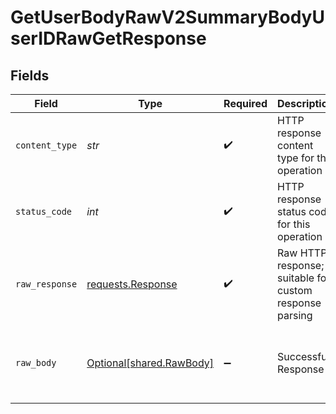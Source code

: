 # GetUserBodyRawV2SummaryBodyUserIDRawGetResponse


## Fields

| Field                                                                                                                                                                                                                                       | Type                                                                                                                                                                                                                                        | Required                                                                                                                                                                                                                                    | Description                                                                                                                                                                                                                                 | Example                                                                                                                                                                                                                                     |
| ------------------------------------------------------------------------------------------------------------------------------------------------------------------------------------------------------------------------------------------- | ------------------------------------------------------------------------------------------------------------------------------------------------------------------------------------------------------------------------------------------- | ------------------------------------------------------------------------------------------------------------------------------------------------------------------------------------------------------------------------------------------- | ------------------------------------------------------------------------------------------------------------------------------------------------------------------------------------------------------------------------------------------- | ------------------------------------------------------------------------------------------------------------------------------------------------------------------------------------------------------------------------------------------- |
| `content_type`                                                                                                                                                                                                                              | *str*                                                                                                                                                                                                                                       | :heavy_check_mark:                                                                                                                                                                                                                          | HTTP response content type for this operation                                                                                                                                                                                               |                                                                                                                                                                                                                                             |
| `status_code`                                                                                                                                                                                                                               | *int*                                                                                                                                                                                                                                       | :heavy_check_mark:                                                                                                                                                                                                                          | HTTP response status code for this operation                                                                                                                                                                                                |                                                                                                                                                                                                                                             |
| `raw_response`                                                                                                                                                                                                                              | [requests.Response](https://requests.readthedocs.io/en/latest/api/#requests.Response)                                                                                                                                                       | :heavy_check_mark:                                                                                                                                                                                                                          | Raw HTTP response; suitable for custom response parsing                                                                                                                                                                                     |                                                                                                                                                                                                                                             |
| `raw_body`                                                                                                                                                                                                                                  | [Optional[shared.RawBody]](../../models/shared/rawbody.md)                                                                                                                                                                                  | :heavy_minus_sign:                                                                                                                                                                                                                          | Successful Response                                                                                                                                                                                                                         | {"body":[{"timestamp":"2023-10-11T13:26:04.503044+00:00","data":{"data":"...provider_specific_data"},"provider_id":"dbb2074f-abca-4ea9-8e32-8f5953b514cf","user_id":"8171f940-4ae9-475a-b363-5cea5723b1c3","source_id":1,"priority_id":1}]} |